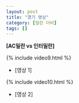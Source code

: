 ```yaml
---
layout: post
title: "경기 영상"
category: [밀란 더비]
tags: []
---
```


**[AC밀란 vs 인터밀란]**

{% include video9.html %}

* [영상 1]

{% include video10.html %}

* [영상 2]


